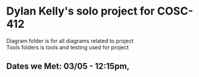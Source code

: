 # Dylan Kelly's solo project for COSC-412
Diagram folder is for all diagrams related to project\
Tools folders is tools and testing used for project

## Dates we Met: 03/05 - 12:15pm,
